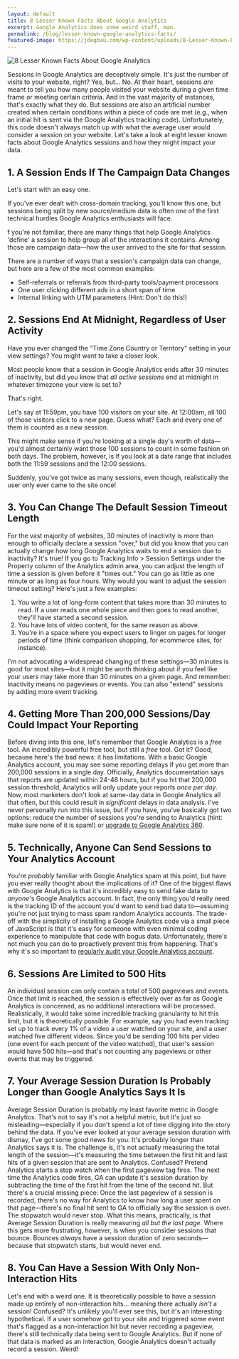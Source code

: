 ```yaml
---
layout: default
title: 8 Lesser Known Facts About Google Analytics
excerpt: Google Analytics does some weird stuff, man.
permalink: /blog/lesser-known-google-analytics-facts/
featured-image: https://jdegbau.com/wp-content/uploads/8-Lesser-Known-Facts-About-Google-Analytics-Sessions.jpg
---
```


![8 Lesser Known Facts About Google Analytics](https://jdegbau.com/wp-content/uploads/8-Lesser-Known-Facts-About-Google-Analytics-Sessions.jpg) 

Sessions in Google Analytics are deceptively simple. It's just the number of visits to your website, right? Yes, but... No. At their heart, sessions _are_ meant to tell you how many people visited your website during a given time frame or meeting certain criteria. And in the vast majority of instances, that's exactly what they do. But sessions are also an artificial number created when certain conditions within a piece of code are met (e.g., when an initial hit is sent via the Google Analytics tracking code). Unfortunately, this code doesn't always match up with what the average user would consider a session on your website. Let's take a look at eight lesser known facts about Google Analytics sessions and how they might impact your data.

## 1. A Session Ends If The Campaign Data Changes

Let's start with an easy one. 

If you've ever dealt with cross-domain tracking, you'll know this one, but sessions being split by new source/medium data is often one of the first technical hurdles Google Analytics enthusiasts will face. 

f you're not familiar, there are many things that help Google Analytics 'define' a session to help group all of the interactions it contains. Among those are campaign data—how the user arrived to the site for that session. 

There are a number of ways that a session's campaign data can change, but here are a few of the most common examples:

* Self-referrals or referrals from third-party tools/payment processors
* One user clicking different ads in a short span of time
* Internal linking with UTM parameters (Hint: Don't do this!)

## 2. Sessions End At Midnight, Regardless of User Activity

Have you ever changed the "Time Zone Country or Territory" setting in your view settings? You might want to take a closer look. 

Most people know that a session in Google Analytics ends after 30 minutes of inactivity, but did you know that _all active sessions_ end at midnight in whatever timezone your view is set to? 

That's right. 

Let's say at 11:59pm, you have 100 visitors on your site. At 12:00am, all 100 of those visitors click to a new page. Guess what? Each and every one of them is counted as a new session. 

This might make sense if you're looking at a single day's worth of data—you'd almost certainly want those 100 sessions to count in some fashion on both days. The problem, however, is if you look at a date range that includes both the 11:59 sessions and the 12:00 sessions. 

Suddenly, you've got twice as many sessions, even though, realistically the user only ever came to the site once!

## 3. You Can Change The Default Session Timeout Length

For the vast majority of websites, 30 minutes of inactivity is more than enough to officially declare a session "over," but did you know that you can actually change how long Google Analytics waits to end a session due to inactivity? It's true! If you go to Tracking Info > Session Settings under the Property column of the Analytics admin area, you can adjust the length of time a session is given before it "times out." You can go as little as one minute or as long as four hours. Why would you want to adjust the session timeout setting? Here's just a few examples:

1.  You write a lot of long-form content that takes more than 30 minutes to read. If a user reads one whole piece and then goes to read another, they'll have started a second session.
2.  You have lots of video content, for the same reason as above.
3.  You're in a space where you expect users to linger on pages for longer periods of time (think comparison shopping, for ecommerce sites, for instance).

I'm not advocating a widespread changing of these settings—30 minutes is good for most sites—but it might be worth thinking about if you feel like your users may take more than 30 minutes on a given page. And remember: Inactivity means no pageviews _or_ events. You can also "extend" sessions by adding more event tracking.

## 4. Getting More Than 200,000 Sessions/Day Could Impact Your Reporting

Before diving into this one, let's remember that Google Analytics is a _free_ tool. An incredibly powerful free tool, but still a _free_ tool. Got it? Good, because here's the bad news: it has limitations. With a basic Google Analytics account, you may see some reporting delays if you get more than 200,000 sessions in a single day. Officially, Analytics documentation says that reports are updated within 24-48 hours, but if you hit that 200,000 session threshold, Analytics will only update your reports _once per day_. Now, most marketers don't look at same-day data in Google Analytics all that often, but this could result in _significant_ delays in data analysis. I've never personally run into this issue, but if you have, you've basically got two options: reduce the number of sessions you're sending to Analytics (hint: make sure none of it is spam!) or [upgrade to Google Analytics 360](https://marketingplatform.google.com/about/analytics-360/).

## 5. Technically, Anyone Can Send Sessions to Your Analytics Account

You're _probably_ familiar with Google Analytics spam at this point, but have you ever really thought about the implications of it? One of the biggest flaws with Google Analytics is that it's incredibly easy to send fake data to _anyone_'s Google Analytics account. In fact, the only thing you'd really need is the tracking ID of the account you'd want to send bad data to—assuming you're not just trying to mass spam random Analytics accounts. The trade-off with the simplicity of installing a Google Analytics code via a small piece of JavaScript is that it's easy for someone with even minimal coding experience to manipulate that code with bogus data. Unfortunately, there's not much you can do to proactively prevent this from happening. That's why it's so important to [regularly audit your Google Analytics account](https://jdegbau.com/services/google-analytics-audits/).

## 6. Sessions Are Limited to 500 Hits

An individual session can only contain a total of 500 pageviews and events. Once that limit is reached, the session is effectively over as far as Google Analytics is concerned, as no additional interactions will be processed. Realistically, it would take some incredible tracking granularity to hit this limit, but it is theoretically possible. For example, say you had even tracking set up to track every 1% of a video a user watched on your site, and a user watched five different videos. Since you'd be sending 100 hits per video (one event for each percent of the video watched), that user's session would have 500 hits—and that's not counting any pageviews or other events that may be triggered.

## 7. Your Average Session Duration Is Probably Longer than Google Analytics Says It Is

Average Session Duration is probably my least favorite metric in Google Analytics. That's not to say it's not a helpful metric, but it's just so misleading—especially if you don't spend a lot of time digging into the story behind the data. If you've ever looked at your average session duration with dismay, I've got some good news for you: It's probably longer than Analytics says it is. The challenge is, it's not actually measuring the total length of the session—it's measuring the time between the first hit and last hits of a given session that are sent to Analytics. Confused? Pretend Analytics starts a stop watch when the first pageview tag fires. The next time the Analytics code fires, GA can update it's session duration by subtracting the time of the first hit from the time of the second hit. But there's a crucial missing piece: Once the last pageview of a session is recorded, there's no way for Analytics to know how long a user spent on that page—there's no final hit sent to GA to officially say the session is over. The stopwatch would never stop. What this means, practically, is that Average Session Duration is really measuring _all but the last page_. Where this gets more frustrating, however, is when you consider sessions that bounce. Bounces _always_ have a session duration of zero seconds—because that stopwatch starts, but would never end.

## 8. You Can Have a Session With Only Non-Interaction Hits

Let's end with a weird one. It is theoretically possible to have a session made up entirely of non-interaction hits... meaning there actually _isn't_ a session! Confused? It's unlikely you'll ever see this, but it's an interesting hypothetical. If a user somehow got to your site and triggered some event that's flagged as a non-interaction hit but never recording a pageview, there's still technically data being sent to Google Analytics. But if none of that data is marked as an interaction, Google Analytics doesn't actually record a session. Weird!